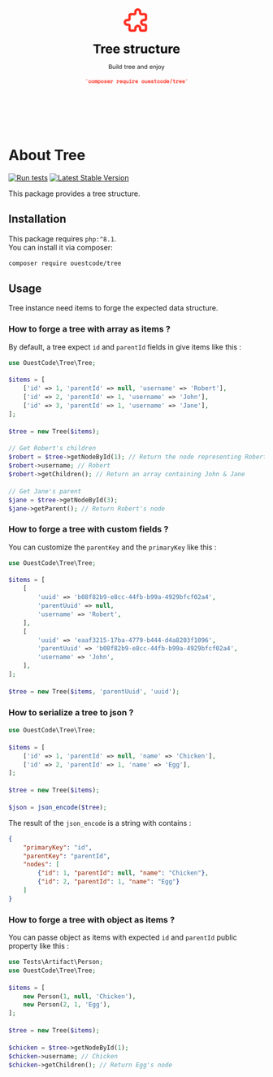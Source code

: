 <p align="center">
  <img src="/art/banner.png" alt="Tree Logo">
</p>

# About Tree

[![Run tests](https://github.com/ouest-code/tree/actions/workflows/run_tests.yml/badge.svg)](https://github.com/ouest-code/tree/actions/workflows/run_tests.yml)
[![Latest Stable Version](https://poser.pugx.org/ouestcode/tree/v/stable)](https://packagist.org/packages/ouestcode/tree)

This package provides a tree structure.  

## Installation

This package requires `php:^8.1`.  
You can install it via composer:

```bash
composer require ouestcode/tree
```

## Usage
Tree instance need items to forge the expected data structure.

### How to forge a tree with array as items ?
By default, a tree expect `id` and `parentId` fields in give items like this :

```php
use OuestCode\Tree\Tree;

$items = [
    ['id' => 1, 'parentId' => null, 'username' => 'Robert'],
    ['id' => 2, 'parentId' => 1, 'username' => 'John'],
    ['id' => 3, 'parentId' => 1, 'username' => 'Jane'],
];

$tree = new Tree($items);

// Get Robert's children
$robert = $tree->getNodeById(1); // Return the node representing Robert
$robert->username; // Robert
$robert->getChildren(); // Return an array containing John & Jane

// Get Jane's parent
$jane = $tree->getNodeById(3);
$jane->getParent(); // Return Robert's node
```

### How to forge a tree with custom fields ?
You can customize the `parentKey` and the `primaryKey` like this :

```php
use OuestCode\Tree\Tree;

$items = [
    [
        'uuid' => 'b08f82b9-e8cc-44fb-b99a-4929bfcf02a4', 
        'parentUuid' => null, 
        'username' => 'Robert',
    ],
    [
        'uuid' => 'eaaf3215-17ba-4779-b444-d4a8203f1096', 
        'parentUuid' => 'b08f82b9-e8cc-44fb-b99a-4929bfcf02a4', 
        'username' => 'John',
    ],
];

$tree = new Tree($items, 'parentUuid', 'uuid');
```

### How to serialize a tree to json ?

```php
use OuestCode\Tree\Tree;

$items = [
    ['id' => 1, 'parentId' => null, 'name' => 'Chicken'],
    ['id' => 2, 'parentId' => 1, 'name' => 'Egg'],
];

$tree = new Tree($items);

$json = json_encode($tree);
```

The result of the `json_encode` is a string with contains :

```json
{
    "primaryKey": "id",
    "parentKey": "parentId",
    "nodes": [
        {"id": 1, "parentId": null, "name": "Chicken"},
        {"id": 2, "parentId": 1, "name": "Egg"}
    ]
}
```

### How to forge a tree with object as items ?
You can passe object as items with expected `id` and `parentId` public property like this :

```php
use Tests\Artifact\Person;
use OuestCode\Tree\Tree;

$items = [
    new Person(1, null, 'Chicken'),
    new Person(2, 1, 'Egg'),
];

$tree = new Tree($items);

$chicken = $tree->getNodeById(1);
$chicken->username; // Chicken
$chicken->getChildren(); // Return Egg's node
```
